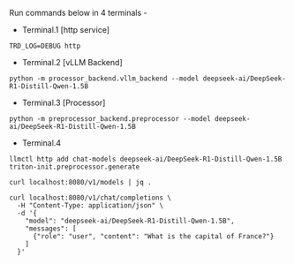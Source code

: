 Run commands below in 4 terminals -

- Terminal.1 [http service]
```
TRD_LOG=DEBUG http
```

- Terminal.2 [vLLM Backend]
```
python -m processor_backend.vllm_backend --model deepseek-ai/DeepSeek-R1-Distill-Qwen-1.5B
```

- Terminal.3 [Processor]
```
python -m preprocessor_backend.preprocessor --model deepseek-ai/DeepSeek-R1-Distill-Qwen-1.5B
```

- Terminal.4
```
llmctl http add chat-models deepseek-ai/DeepSeek-R1-Distill-Qwen-1.5B triton-init.preprocessor.generate

curl localhost:8080/v1/models | jq .

curl localhost:8080/v1/chat/completions \
  -H "Content-Type: application/json" \
  -d '{
    "model": "deepseek-ai/DeepSeek-R1-Distill-Qwen-1.5B",
    "messages": [
      {"role": "user", "content": "What is the capital of France?"}
    ]
  }'
```